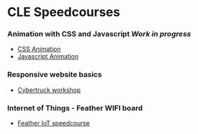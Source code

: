 # CLE Speedcourses

### Animation with CSS and Javascript *Work in progress*

- [CSS Animation](./css-animation/css.md)
- [Javascript Animation](./css-animation/js.md)

### Responsive website basics

- [Cybertruck workshop](./cybertruck-responsive/readme.md)


### Internet of Things - Feather WIFI board

- [Feather IoT speedcourse](./feather-iot/readme.md)